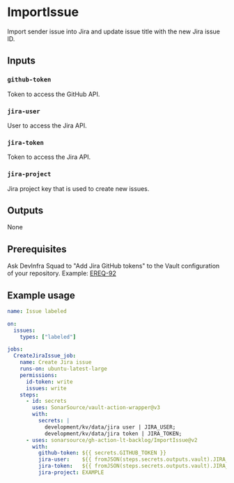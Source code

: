 # ImportIssue

Import sender issue into Jira and update issue title with the new Jira issue ID.

## Inputs

### `github-token`

Token to access the GitHub API.

### `jira-user`

User to access the Jira API.

### `jira-token`

Token to access the Jira API.

### `jira-project`

Jira project key that is used to create new issues.

## Outputs

None

## Prerequisites

Ask DevInfra Squad to "Add Jira GitHub tokens" to the Vault configuration of your repository. Example: [EREQ-92](https://sonarsource.atlassian.net/browse/EREQ-92)

## Example usage

```yaml
name: Issue labeled

on:
  issues:
    types: ["labeled"]

jobs:
  CreateJiraIssue_job:
    name: Create Jira issue
    runs-on: ubuntu-latest-large
    permissions:
      id-token: write
      issues: write
    steps:
      - id: secrets
        uses: SonarSource/vault-action-wrapper@v3
        with:
          secrets: |
            development/kv/data/jira user | JIRA_USER;
            development/kv/data/jira token | JIRA_TOKEN;
      - uses: sonarsource/gh-action-lt-backlog/ImportIssue@v2
        with:
          github-token: ${{ secrets.GITHUB_TOKEN }}
          jira-user:    ${{ fromJSON(steps.secrets.outputs.vault).JIRA_USER }}
          jira-token:   ${{ fromJSON(steps.secrets.outputs.vault).JIRA_TOKEN }}
          jira-project: EXAMPLE

```
